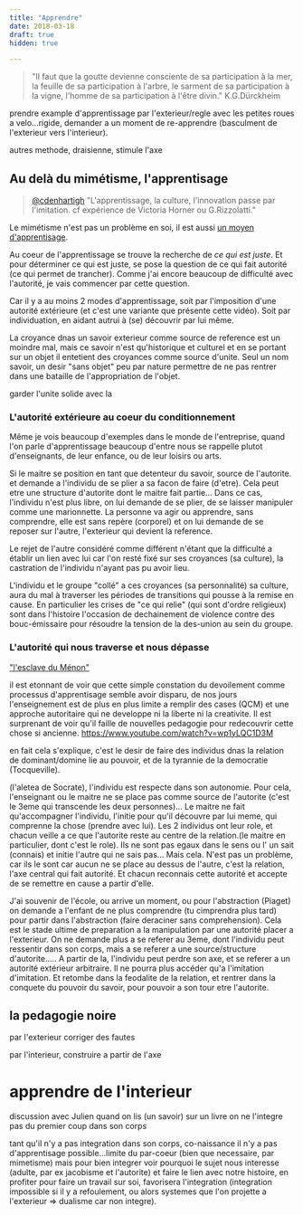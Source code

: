 ```yaml
---
title: "Apprendre"
date: 2018-03-18
draft: true
hidden: true

---
```


> "Il faut que la goutte devienne consciente de sa participation à la mer, 
la feuille de sa participation à l'arbre, 
le sarment de sa participation à la vigne, 
l'homme de sa participation à l'être divin."
K.G.Dürckheim

prendre example d'apprentissage par l'exterieur/regle avec les petites roues a velo...rigide, demander a un moment de re-apprendre (basculment de l'exterieur vers l'interieur).

autres methode, draisienne, stimule l'axe

## Au delà du mimétisme, l'apprentisage

> [@cdenhartigh](https://twitter.com/cdenhartigh) "L'apprentissage, la culture, l'innovation passe par l'imitation. cf expérience de Victoria Horner ou G.Rizzolatti."

Le mimétisme n'est pas un problème en soi, il est aussi [un moyen d'apprentisage](http://www.inserm.fr/actualites/rubriques/actualites-recherche/le-mimetisme-necessaire-a-l-apprentissage). 

Au coeur de l'apprentissage se trouve la recherche  de *ce qui est juste*. Et pour déterminer ce qui est juste, se pose la question de ce qui fait autorité (ce qui permet de trancher). Comme j'ai encore beaucoup de difficulté avec l'autorité, je vais commencer par cette question.

Car il y a au moins 2 modes d'apprentissage, soit par l'imposition d'une autorité extérieure (et c'est une variante que présente cette vidéo). Soit par individuation, en aidant autrui à (se) découvrir par lui même. 

La croyance dnas un savoir exterieur comme source de reference est un moindre mal, mais ce savoir n'est qu'historique et culturel et en se portant sur un objet il entetient des croyances comme source d'unite. Seul un nom savoir, un desir "sans objet" peu par nature permettre de ne pas rentrer dans une bataille de l'appropriation de l'objet.

 garder l'unite solide avec la 

### L'autorité extérieure au coeur du conditionnement

Même je vois beaucoup d'exemples dans le monde de l'entreprise, quand l'on parle d'apprentissage beaucoup d'entre nous se rappelle plutot d'enseignants, de leur enfance, ou de leur loisirs ou arts. 

Si le maitre se position en tant que detenteur du savoir, source de l'autorite. et demande a l'individu de se plier a sa facon de faire (d'etre). Cela peut etre une structure d'autorite dont le maitre fait partie... Dans ce cas, l'individu n'est plus libre, on lui demande de se plier, de se laisser manipuler comme une marionnette. La personne va agir ou apprendre, sans comprendre, elle est sans repère (corporel) et on lui demande de se reposer sur l'autre, l'exterieur qui devient la reference. 


Le rejet de l'autre considéré comme différent n'étant que la difficulté a établir un lien avec lui car l'on resté fixé sur ses croyances (sa culture), la castration de l'individu n'ayant pas pu avoir lieu.

L'individu et le groupe "collé" a ces croyances (sa personnalité) sa culture, aura du mal à traverser les périodes de transitions qui pousse à la remise en cause. En particulier les crises de "ce qui relie" (qui sont d'ordre religieux) sont dans l'histoire l'occasion de dechainement de violence contre des bouc-émissaire pour résoudre la tension de la des-union au sein du groupe. 


### L'autorité qui nous traverse et nous dépasse

["l'esclave du Ménon"](http://fr.wikipedia.org/wiki/M%C3%A9non#V.C3.A9rification_de_la_r.C3.A9miniscence)

il est etonnant de voir que cette simple constation du devoilement comme processus d'apprentisage semble avoir disparu, de nos jours l'enseignement est de plus en plus limite a remplir des cases (QCM) et une approche autoritaire qui ne developpe ni la liberte ni la creativite. Il est surprenant de voir qu'il faille de nouvelles pedagogie pour redecouvrir cette chose si ancienne.
https://www.youtube.com/watch?v=wp1yLQC1D3M

en fait cela s'explique, c'est le desir de faire des individus dnas la relation de dominant/domine lie au pouvoir, et de la tyrannie de la democratie (Tocqueville).

(l'aletea de Socrate), l'individu est respecte dans son autonomie. Pour cela, l'enseignant ou le maitre ne se place pas comme source de l'autorite (c'est le 3eme qui transcende les deux personnes)... Le maitre ne fait qu'accompagner l'individu, l'initie pour qu'il découvre par lui meme, qui comprenne la chose (prendre avec lui). Les 2 individus ont leur role, et chacun veille a ce que l'autorite reste au centre de la relation.(le maitre en particulier, dont c'est le role). Ils ne sont pas egaux dans le sens ou l' un sait (connais) et initie l'autre qui ne sais pas... Mais cela. N'est pas un problème, car ils le sont car aucun ne se place au dessus de l'autre, c'est la relation, l'axe central qui fait autorité. Et chacun reconnais cette autorité et accepte de se remettre en cause a partir d'elle. 

J'ai souvenir de l'école, ou arrive un moment, ou pour l'abstraction (Piaget) on demande a l'enfant de ne plus comprendre (tu cimprendra plus tard) pour partir dans l'abstraction (faire deraciner sans comprehension). Cela est le stade ultime de preparation a la manipulation par une autorité placer a l'exterieur. 
On ne demande plus a se referer au 3eme, dont l'individu peut ressentir dans son corps, mais a se referer a une source/structure d'autorite..... A partir de la, l'individu peut perdre son axe, et se referer a un autorité extérieur arbitraire. Il ne pourra plus accéder qu'a l'imitation d'imitation. Et retombe dans la feodalite de la relation, et rentrer dans la conquete du pouvoir du savoir, pour pouvoir a son tour etre l'autorite.


## la pedagogie noire

par l'exterieur corriger des fautes

par l'interieur, construire a partir de l'axe


# apprendre de l'interieur

discussion avec Julien quand on lis (un savoir) sur un livre on ne l'integre pas du premier coup dans son corps

tant qu'il n'y a pas integration dans son corps, co-naissance il n'y a pas d'apprentisage possible...limite du par-coeur (bien que necessaire, par mimetisme) mais pour bien integrer voir pourquoi le sujet nous interesse (adulte, par ex jacobisme et l'autorite) et faire le lien avec notre histoire, en profiter pour faire un travail sur soi, favorisera l'integration 
(integration impossible si il y a refoulement, ou alors systemes que l'on projette a l'exterieur => dualisme car non integre).
